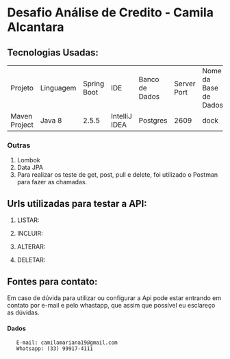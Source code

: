 <h1> Desafio Análise de Credito - Camila Alcantara </h1>

 ## Tecnologias Usadas: 
  
<table>
  <tr>
   <td>Projeto</td>
   <td>Linguagem</td>
   <td>Spring Boot</td>
   <td>IDE</td>
   <td>Banco de Dados</td>
   <td>Server Port</td>
   <td>Nome da Base de Dados</td>
   <td>User da Base de Dados</td>
   <td>Senha da Base de Dados</td>
  </tr>
   <tr>
   <td>Maven Project</td>
   <td>Java 8</td>
   <td>2.5.5</td>
   <td>IntelliJ IDEA</td>
   <td>Postgres</td>
   <td>2609</td>
   <td>dock</td>
   <td>postgres</td>
   <td>dock</td>
  </tr>
</table>

  <h3> Outras </h3>
  
  1) Lombok
  2) Data JPA
  3) Para realizar os teste de get, post, pull e delete, foi utilizado o Postman para fazer as chamadas.

  
  
 ## Urls utilizadas para testar a API: 
 
  1) LISTAR:
        
  2) INCLUIR:
  
  3) ALTERAR:
      
  4) DELETAR:
       

  
   ## Fontes para contato: 
  
<text> Em caso de dúvida para utilizar ou configurar a Api pode estar entrando em contato por e-mail e pelo whastapp, que assim que possível eu esclareço as dúvidas.
</text>
  
   <h4>Dados</h4>
  
  ```
     E-mail: camilamariana19@gmail.com
     Whatsapp: (33) 99917-4111
     
  ```

